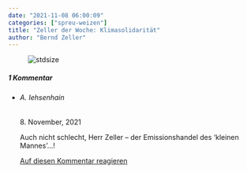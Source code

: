 ```yaml
---
date: "2021-11-08 06:00:09"
categories: ["spreu-weizen"]
title: "Zeller der Woche: Klimasolidarität"
author: "Bernd Zeller"
---
```



<figure>
<img src="https://www.publicomag.com/wp-content/uploads/2021/11/Klimasolidarität.jpg" alt=stdsize>
</figure>


<!--more-->
<h5 class="comments-h">
1 Kommentar </h5>
<ul class="commentlist">
<li class="comment even thread-even depth-1 clearfix" id="li-comment-117199">
<h6 class="author">A. Iehsenhain</h6> <span class="date">8. November, 2021</span>



Auch nicht schlecht, Herr Zeller &#8211; der Emissionshandel des &#8216;kleinen Mannes&#8217;&#8230;!

<a rel="nofollow" class="comment-reply-link" href="#comment-117199" data-commentid="117199" data-postid="14409" data-belowelement="comment-117199" data-respondelement="respond" data-replyto="Antworte auf A. Iehsenhain" aria-label="Antworte auf A. Iehsenhain">Auf diesen Kommentar reagieren</a> 


</li>
</ul>
